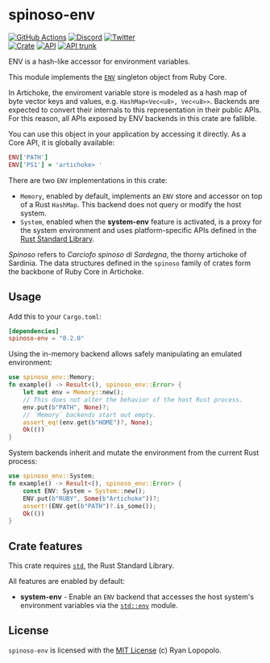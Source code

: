 # spinoso-env

[![GitHub Actions](https://github.com/artichoke/artichoke/workflows/CI/badge.svg)](https://github.com/artichoke/artichoke/actions)
[![Discord](https://img.shields.io/discord/607683947496734760)](https://discord.gg/QCe2tp2)
[![Twitter](https://img.shields.io/twitter/follow/artichokeruby?label=Follow&style=social)](https://twitter.com/artichokeruby)
<br>
[![Crate](https://img.shields.io/crates/v/spinoso-env.svg)](https://crates.io/crates/spinoso-env)
[![API](https://docs.rs/spinoso-env/badge.svg)](https://docs.rs/spinoso-env)
[![API trunk](https://img.shields.io/badge/docs-trunk-blue.svg)](https://artichoke.github.io/artichoke/spinoso_env/)

ENV is a hash-like accessor for environment variables.

This module implements the [`ENV`] singleton object from Ruby Core.

In Artichoke, the enviroment variable store is modeled as a hash map of byte
vector keys and values, e.g. `HashMap<Vec<u8>, Vec<u8>>`. Backends are expected
to convert their internals to this representation in their public APIs. For this
reason, all APIs exposed by ENV backends in this crate are fallible.

You can use this object in your application by accessing it directly. As a Core
API, it is globally available:

```ruby
ENV['PATH']
ENV['PS1'] = 'artichoke> '
```

There are two `ENV` implementations in this crate:

- `Memory`, enabled by default, implements an `ENV` store and accessor on top of
  a Rust `HashMap`. This backend does not query or modify the host system.
- `System`, enabled when the **system-env** feature is activated, is a proxy for
  the system environment and uses platform-specific APIs defined in the [Rust
  Standard Library].

_Spinoso_ refers to _Carciofo spinoso di Sardegna_, the thorny artichoke of
Sardinia. The data structures defined in the `spinoso` family of crates form the
backbone of Ruby Core in Artichoke.

## Usage

Add this to your `Cargo.toml`:

```toml
[dependencies]
spinoso-env = "0.2.0"
```

Using the in-memory backend allows safely manipulating an emulated environment:

```rust
use spinoso_env::Memory;
fn example() -> Result<(), spinoso_env::Error> {
    let mut env = Memory::new();
    // This does not alter the behavior of the host Rust process.
    env.put(b"PATH", None)?;
    // `Memory` backends start out empty.
    assert_eq!(env.get(b"HOME")?, None);
    Ok(())
}
```

System backends inherit and mutate the environment from the current Rust
process:

```rust
use spinoso_env::System;
fn example() -> Result<(), spinoso_env::Error> {
    const ENV: System = System::new();
    ENV.put(b"RUBY", Some(b"Artichoke"))?;
    assert!(ENV.get(b"PATH")?.is_some());
    Ok(())
}
```

## Crate features

This crate requires [`std`], the Rust Standard Library.

All features are enabled by default:

- **system-env** - Enable an `ENV` backend that accesses the host system's
  environment variables via the [`std::env`] module.

## License

`spinoso-env` is licensed with the [MIT License](LICENSE) (c) Ryan Lopopolo.

[`env`]: https://ruby-doc.org/core-3.1.2/ENV.html
[`hashmap`]: std::collections::HashMap
[rust standard library]: https://doc.rust-lang.org/std/
[`std`]: https://doc.rust-lang.org/std/
[`std::env`]: https://doc.rust-lang.org/std/env/index.html
